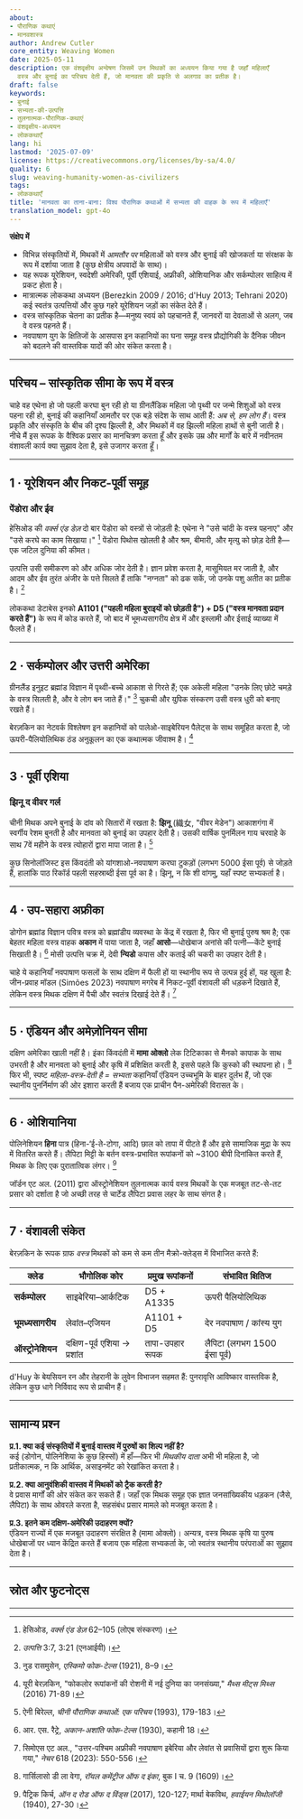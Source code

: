 ```yaml
---
about:
- पौराणिक कथाएं
- मानवशास्त्र
author: Andrew Cutler
core_entity: Weaving Women
date: 2025-05-11
description: एक वंशवृक्षीय अन्वेषण जिसमें उन मिथकों का अध्ययन किया गया है जहाँ महिलाएँ
  वस्त्र और बुनाई का परिचय देती हैं, जो मानवता की प्रकृति से अलगाव का प्रतीक है।
draft: false
keywords:
- बुनाई
- सभ्यता-की-उत्पत्ति
- तुलनात्मक-पौराणिक-कथाएं
- वंशवृक्षीय-अध्ययन
- लोककथाएँ
lang: hi
lastmod: '2025-07-09'
license: https://creativecommons.org/licenses/by-sa/4.0/
quality: 6
slug: weaving-humanity-women-as-civilizers
tags:
- लोककथाएँ
title: 'मानवता का ताना-बाना: विश्व पौराणिक कथाओं में सभ्यता की वाहक के रूप में महिलाएँ'
translation_model: gpt-4o
---
```


**संक्षेप में**

- विभिन्न संस्कृतियों में, मिथकों में *आमतौर पर* महिलाओं को वस्त्र और बुनाई की खोजकर्ता या संरक्षक के रूप में दर्शाया जाता है (कुछ क्षेत्रीय अपवादों के साथ)।
- यह रूपक यूरेशियन, स्वदेशी अमेरिकी, पूर्वी एशियाई, अफ्रीकी, ओशियानिक और सर्कम्पोलर साहित्य में प्रकट होता है।
- मात्रात्मक लोककथा अध्ययन (Berezkin 2009 / 2016; d'Huy 2013; Tehrani 2020) कई स्वतंत्र उत्पत्तियों और कुछ गहरे यूरेशियन जड़ों का संकेत देते हैं।
- वस्त्र सांस्कृतिक चेतना का प्रतीक है—मनुष्य स्वयं को पहचानते हैं, जानवरों या देवताओं से अलग, जब वे वस्त्र पहनते हैं।
- नवपाषाण युग के क्षितिजों के आसपास इन कहानियों का घना समूह वस्त्र प्रौद्योगिकी के दैनिक जीवन को बदलने की वास्तविक यादों की ओर संकेत करता है।

---

## परिचय – सांस्कृतिक सीमा के रूप में वस्त्र  

चाहे वह एथेना हो जो पहली करघा बुन रही हो या ग्रीनलैंडिक महिला जो पृथ्वी पर जन्मे शिशुओं को वस्त्र पहना रही हो, बुनाई की कहानियाँ आमतौर पर एक बड़े संदेश के साथ आती हैं: *अब से, हम लोग हैं*। वस्त्र प्रकृति और संस्कृति के बीच की दृश्य झिल्ली है, और मिथकों में वह झिल्ली महिला हाथों से बुनी जाती है। नीचे मैं इस रूपक के वैश्विक प्रसार का मानचित्रण करता हूँ और इसके उम्र और मार्गों के बारे में नवीनतम वंशावली कार्य क्या सुझाव देता है, इसे उजागर करता हूँ।

---

## 1 · यूरेशियन और निकट-पूर्वी समूह 

### पेंडोरा और ईव 

हेसिओड की *वर्क्स एंड डेज़* दो बार पेंडोरा को वस्त्रों से जोड़ती है: एथेना ने "उसे चांदी के वस्त्र पहनाए" और "उसे करघे का काम सिखाया।" [^1] पेंडोरा पिथोस खोलती है और श्रम, बीमारी, और मृत्यु को छोड़ देती है—एक जटिल दुनिया की कीमत।

उत्पत्ति उसी समीकरण को और अधिक जोर देती है। ज्ञान प्रवेश करता है, मासूमियत मर जाती है, और आदम और ईव तुरंत अंजीर के पत्ते सिलते हैं ताकि "नग्नता" को ढक सकें, जो उनके पशु अतीत का प्रतीक है। [^2]

लोककथा डेटाबेस इनको **A1101 ("पहली महिला बुराइयों को छोड़ती है") + D5 ("वस्त्र मानवता प्रदान करते हैं")** के रूप में कोड करते हैं, जो बाद में भूमध्यसागरीय क्षेत्र में और इस्लामी और ईसाई व्याख्या में फैलते हैं।

---

## 2 · सर्कम्पोलर और उत्तरी अमेरिका  

ग्रीनलैंड इनुइट ब्रह्मांड विज्ञान में पृथ्वी-बच्चे आकाश से गिरते हैं; एक अकेली महिला "उनके लिए छोटे चमड़े के वस्त्र सिलती है, और वे लोग बन जाते हैं।" [^3] चुकची और युपिक संस्करण उसी वस्त्र धुरी को बनाए रखते हैं।

बेरज़किन का नेटवर्क विश्लेषण इन कहानियों को पालेओ-साइबेरियन पैलेट्स के साथ समूहित करता है, जो ऊपरी-पैलियोलिथिक ठंड अनुकूलन का एक कथात्मक जीवाश्म है। [^4]

---

## 3 · पूर्वी एशिया 

### झिनू द वीवर गर्ल 

चीनी मिथक अपने बुनाई के दांव को सितारों में रखता है: **झिनू** (織女, "वीवर मेडेन") आकाशगंगा में स्वर्गीय रेशम बुनती है और मानवता को बुनाई का उपहार देती है। उसकी वार्षिक पुनर्मिलन गाय चरवाहे के साथ 7वें महीने के वस्त्र त्योहारों द्वारा मापा जाता है। [^5]

कुछ सिनोलॉजिस्ट इस किंवदंती को यांगशाओ-नवपाषाण करघा टुकड़ों (लगभग 5000 ईसा पूर्व) से जोड़ते हैं, हालांकि पाठ रिकॉर्ड पहली सहस्राब्दी ईसा पूर्व का है। झिनू, न कि शी वांगमु, यहाँ स्पष्ट सभ्यकर्ता है।

---

## 4 · उप-सहारा अफ्रीका  

डोगोन ब्रह्मांड विज्ञान पवित्र वस्त्र को ब्रह्मांडीय व्यवस्था के केंद्र में रखता है, फिर भी बुनाई पुरुष श्रम है; एक बेहतर महिला वस्त्र वाहक **अकान** में पाया जाता है, जहाँ **आसो**—धोखेबाज अनांसे की पत्नी—केंटे बुनाई सिखाती है। [^6] मोसी उत्पत्ति चक्र में, देवी **न्यिडो** कपास और कताई की चकरी का उपहार देती है।

चाहे ये कहानियाँ नवपाषाण फसलों के साथ दक्षिण में फैली हों या स्थानीय रूप से उत्पन्न हुई हों, यह खुला है: जीन-प्रवाह मॉडल (Simões 2023) नवपाषाण मगरेब में निकट-पूर्वी वंशावली की धड़कनें दिखाते हैं, लेकिन वस्त्र मिथक दक्षिण में पैची और स्वतंत्र दिखाई देते हैं। [^7]

---

## 5 · एंडियन और अमेज़ोनियन सीमा 

दक्षिण अमेरिका खाली नहीं है। इंका किंवदंती में **मामा ओक्लो** लेक टिटिकाका से मैनको कापाक के साथ उभरती है और मानवता को बुनाई और कृषि में प्रशिक्षित करती है, इससे पहले कि कुस्को की स्थापना हो। [^8] फिर भी, स्पष्ट *महिला-वस्त्र-देती है = सभ्यता* कहानियाँ एंडियन उच्चभूमि के बाहर दुर्लभ हैं, जो एक स्थानीय पुनर्निर्माण की ओर इशारा करती हैं बजाय एक प्राचीन पैन-अमेरिकी विरासत के।

---

## 6 · ओशियानिया  

पोलिनेशियन **हिना** पात्र (हिना-‘ई-ते-टोगा, आदि) छाल को तापा में पीटते हैं और इसे सामाजिक मुद्रा के रूप में वितरित करते हैं। लैपिटा मिट्टी के बर्तन वस्त्र-प्रभावित रूपांकनों को ~3100 बीपी दिनांकित करते हैं, मिथक के लिए एक पुरातात्विक लंगर। [^9]

जॉर्डन एट अल. (2011) द्वारा ऑस्ट्रोनेशियन तुलनात्मक कार्य वस्त्र मिथकों के एक मजबूत तट-से-तट प्रसार को दर्शाता है जो अच्छी तरह से चार्टेड लैपिटा प्रवास लहर के साथ संगत है।

---

## 7 · वंशावली संकेत 

बेरज़किन के रूपक ग्राफ *वस्त्र* मिथकों को कम से कम तीन मैक्रो-क्लेड्स में विभाजित करते हैं:

| क्लेड | भौगोलिक कोर | प्रमुख रूपांकनों | संभावित क्षितिज |
|-------|-----------------|-----------|------------------|
| **सर्कम्पोलर** | साइबेरिया–आर्कटिक | D5 + A1335 | ऊपरी पैलियोलिथिक |
| **भूमध्यसागरीय** | लेवांत–एजियन | A1101 + D5 | देर नवपाषाण / कांस्य युग |
| **ऑस्ट्रोनेशियन** | दक्षिण-पूर्व एशिया → प्रशांत | तापा-उपहार रूपक | लैपिटा (लगभग 1500 ईसा पूर्व) |

d'Huy के बेयसियन रन और तेहरानी के लुवेन विभाजन सहमत हैं: पुनरावृत्ति आविष्कार वास्तविक है, लेकिन कुछ धागे निर्विवाद रूप से प्राचीन हैं।

---

## सामान्य प्रश्न  

**प्र.1. क्या कई संस्कृतियों में बुनाई वास्तव में पुरुषों का शिल्प नहीं है?**  
कई (डोगोन, पोलिनेशिया के कुछ हिस्सों) में हाँ—फिर भी *मिथकीय दाता* अभी भी महिला है, जो प्रतीकात्मक, न कि आर्थिक, असाइनमेंट को रेखांकित करता है।

**प्र.2. क्या आनुवंशिकी वास्तव में मिथकों को ट्रैक करती है?**  
वे प्रवास मार्गों की ओर संकेत कर सकते हैं। जहाँ एक मिथक समूह एक ज्ञात जनसांख्यिकीय धड़कन (जैसे, लैपिटा) के साथ ओवरले करता है, सहसंबंध प्रसार मामले को मजबूत करता है।

**प्र.3. इतने कम दक्षिण-अमेरिकी उदाहरण क्यों?**  
एंडियन राज्यों में एक मजबूत उदाहरण संरक्षित है (मामा ओक्लो)। अन्यत्र, वस्त्र मिथक कृषि या पुरुष धोखेबाजों पर ध्यान केंद्रित करते हैं बजाय एक महिला सभ्यकर्ता के, जो स्वतंत्र स्थानीय परंपराओं का सुझाव देता है।

---

## स्रोत और फुटनोट्स 

[^1]: हेसिओड, *वर्क्स एंड डेज़* 62–105 (लोएब संस्करण)। 
[^2]: *उत्पत्ति* 3:7, 3:21 (एनआईवी)। 
[^3]: नुड रासमुसेन, *एस्किमो फोक-टेल्स* (1921), 8–9। 
[^4]: यूरी बेरज़किन, "फोकलोर रूपांकनों की रोशनी में नई दुनिया का जनसंख्या," *मैथ्स मीट्स मिथ्स* (2016) 71-89। 
[^5]: ऐनी बिरेल्ल, *चीनी पौराणिक कथाओं: एक परिचय* (1993), 179-183। 
[^6]: आर. एस. रैट्रे, *अकान-अशांति फोक-टेल्स* (1930), कहानी 18। 
[^7]: सिमोएस एट अल., "उत्तर-पश्चिम अफ्रीकी नवपाषाण इबेरिया और लेवांत से प्रवासियों द्वारा शुरू किया गया," *नेचर* 618 (2023): 550-556। 
[^8]: गार्सिलासो डी ला वेगा, *रॉयल कमेंट्रीज ऑफ द इंका*, बुक I च. 9 (1609)। 
[^9]: पैट्रिक किर्च, *ऑन द रोड ऑफ द विंड्स* (2017), 120-127; मार्था बेकविथ, *हवाईयन मिथोलॉजी* (1940), 27-30। 

---